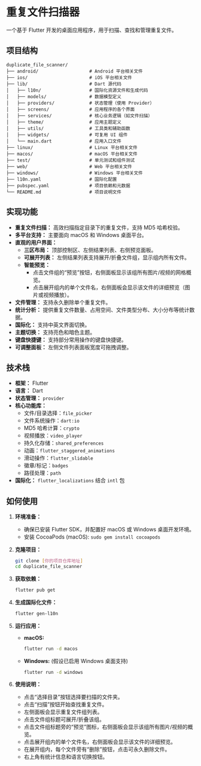 # 重复文件扫描器

一个基于 Flutter 开发的桌面应用程序，用于扫描、查找和管理重复文件。

## 项目结构

```
duplicate_file_scanner/
├── android/                   # Android 平台相关文件
├── ios/                       # iOS 平台相关文件
├── lib/                       # Dart 源代码
│   ├── l10n/                  # 国际化资源文件和生成代码
│   ├── models/                # 数据模型定义
│   ├── providers/             # 状态管理（使用 Provider）
│   ├── screens/               # 应用程序的各个界面
│   ├── services/              # 核心业务逻辑（如文件扫描）
│   ├── theme/                 # 应用主题定义
│   ├── utils/                 # 工具类和辅助函数
│   ├── widgets/               # 可复用 UI 组件
│   └── main.dart              # 应用入口文件
├── linux/                     # Linux 平台相关文件
├── macos/                     # macOS 平台相关文件
├── test/                      # 单元测试和组件测试
├── web/                       # Web 平台相关文件
├── windows/                   # Windows 平台相关文件
├── l10n.yaml                  # 国际化配置
├── pubspec.yaml               # 项目依赖和元数据
└── README.md                  # 项目说明文件
```

## 实现功能

*   **重复文件扫描：** 高效扫描指定目录下的重复文件，支持 MD5 哈希校验。
*   **多平台支持：** 主要面向 macOS 和 Windows 桌面平台。
*   **直观的用户界面：**
    *   **三区布局：** 顶部控制区、左侧结果列表、右侧预览面板。
    *   **可展开列表：** 左侧结果列表支持展开/折叠文件组，显示组内所有文件。
    *   **智能预览：**
        *   点击文件组的“预览”按钮，右侧面板显示该组所有图片/视频的网格概览。
        *   点击展开组内的单个文件名，右侧面板会显示该文件的详细预览（图片或视频播放）。
*   **文件管理：** 支持永久删除单个重复文件。
*   **统计分析：** 提供重复文件数量、占用空间、文件类型分布、大小分布等统计数据。
*   **国际化：** 支持中英文界面切换。
*   **主题切换：** 支持亮色和暗色主题。
*   **键盘快捷键：** 支持部分常用操作的键盘快捷键。
*   **可调整面板：** 左侧文件列表面板宽度可拖拽调整。

## 技术栈

*   **框架：** Flutter
*   **语言：** Dart
*   **状态管理：** `provider`
*   **核心功能库：**
    *   文件/目录选择：`file_picker`
    *   文件系统操作：`dart:io`
    *   MD5 哈希计算：`crypto`
    *   视频播放：`video_player`
    *   持久化存储：`shared_preferences`
    *   动画：`flutter_staggered_animations`
    *   滑动操作：`flutter_slidable`
    *   徽章/标记：`badges`
    *   路径处理：`path`
*   **国际化：** `flutter_localizations` 结合 `intl` 包

## 如何使用

1.  **环境准备：**
    *   确保已安装 Flutter SDK，并配置好 macOS 或 Windows 桌面开发环境。
    *   安装 CocoaPods (macOS): `sudo gem install cocoapods`

2.  **克隆项目：**
    ```bash
    git clone [你的项目仓库地址]
    cd duplicate_file_scanner
    ```

3.  **获取依赖：**
    ```bash
    flutter pub get
    ```

4.  **生成国际化文件：**
    ```bash
    flutter gen-l10n
    ```

5.  **运行应用：**
    *   **macOS:**
        ```bash
        flutter run -d macos
        ```
    *   **Windows:** (假设已启用 Windows 桌面支持)
        ```bash
        flutter run -d windows
        ```

6.  **使用说明：**
    *   点击“选择目录”按钮选择要扫描的文件夹。
    *   点击“扫描”按钮开始查找重复文件。
    *   左侧面板会显示重复文件组列表。
    *   点击文件组标题可展开/折叠该组。
    *   点击文件组标题旁的“预览”图标，右侧面板会显示该组所有图片/视频的概览。
    *   点击展开组内的单个文件名，右侧面板会显示该文件的详细预览。
    *   在展开组内，每个文件旁有“删除”按钮，点击可永久删除文件。
    *   右上角有统计信息和语言切换按钮。